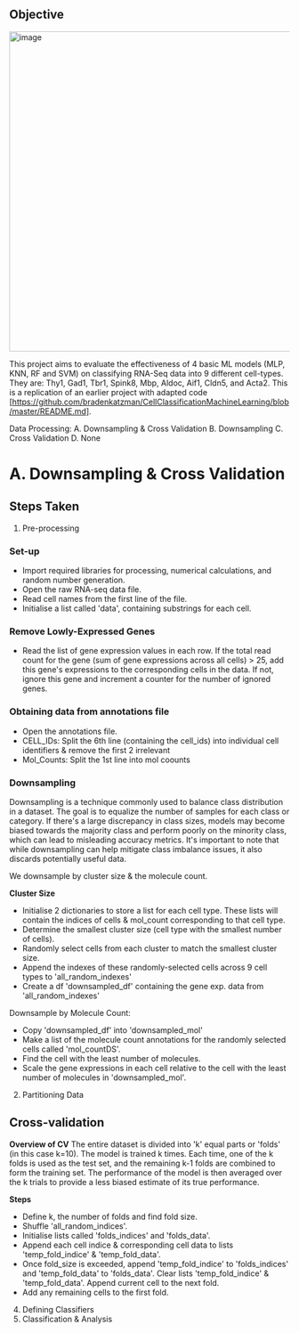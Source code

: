 ## Objective 

<img width="575" alt="image" src="https://github.com/sarrahroseml/sc-classification/assets/133075789/b2f44405-ed96-45d0-8798-cc3749e5ee46">

This project aims to evaluate the effectiveness of 4 basic ML models (MLP, KNN, RF and SVM) on classifying RNA-Seq data into 9 different cell-types. They are: Thy1, Gad1, Tbr1, Spink8, Mbp, Aldoc, Aif1, Cldn5, and Acta2. This is a replication of an earlier project with adapted code [https://github.com/bradenkatzman/CellClassificationMachineLearning/blob/master/README.md]. 

Data Processing: 
A. Downsampling & Cross Validation 
B. Downsampling 
C. Cross Validation 
D. None

# A. Downsampling & Cross Validation 

## Steps Taken
1. Pre-processing

### Set-up
- Import required libraries for processing, numerical calculations, and random number generation.
- Open the raw RNA-seq data file.
- Read cell names from the first line of the file.
- Initialise a list called 'data', containing substrings for each cell. 

### Remove Lowly-Expressed Genes
- Read the list of gene expression values in each row. If the total read count for the gene (sum of gene expressions across all cells) > 25, add this gene's expressions to the corresponding cells in the data. If not, ignore this gene and increment a counter for the number of ignored genes.

### Obtaining data from annotations file 
- Open the annotations file.
- CELL_IDs: Split the 6th line (containing the cell_ids) into individual cell identifiers & remove the first 2 irrelevant 
- Mol_Counts: Split the 1st line into mol coounts

### Downsampling 

Downsampling is a technique commonly used to balance class distribution in a dataset. The goal is to equalize the number of samples for each class or category. If there's a large discrepancy in class sizes, models may become biased towards the majority class and perform poorly on the minority class, which can lead to misleading accuracy metrics. It's important to note that while downsampling can help mitigate class imbalance issues, it also discards potentially useful data.

We downsample by cluster size & the molecule count. 

**Cluster Size**
- Initialise 2 dictionaries to store a list for each cell type. These lists will contain the indices of cells & mol_count corresponding to that cell type. 
- Determine the smallest cluster size (cell type with the smallest number of cells).
- Randomly select cells from each cluster to match the smallest cluster size.
- Append the indexes of these randomly-selected cells across 9 cell types to 'all_random_indexes'
- Create a df 'downsampled_df' containing the gene exp. data from 'all_random_indexes'

Downsample by Molecule Count:
- Copy 'downsampled_df' into 'downsampled_mol'
- Make a list of the molecule count annotations for the randomly selected cells called 'mol_countDS'.
- Find the cell with the least number of molecules.
- Scale the gene expressions in each cell relative to the cell with the least number of molecules in 'downsampled_mol'.

2. Partitioning Data 

## Cross-validation

**Overview of CV**
The entire dataset is divided into 'k' equal parts or 'folds' (in this case k=10).
The model is trained k times. Each time, one of the k folds is used as the test set, and the remaining k-1 folds are combined to form the training set.
The performance of the model is then averaged over the k trials to provide a less biased estimate of its true performance.

**Steps**
- Define k, the number of folds and find fold size. 
- Shuffle 'all_random_indices'. 
- Initialise lists called 'folds_indices' and 'folds_data'. 
- Append each cell indice & corresponding cell data to lists 'temp_fold_indice' & 'temp_fold_data'. 
- Once fold_size is exceeded, append 'temp_fold_indice' to 'folds_indices' and 'temp_fold_data' to 'folds_data'. Clear lists 'temp_fold_indice' & 'temp_fold_data'. Append current cell to the next fold. 
- Add any remaining cells to the first fold. 

4. Defining Classifiers 
5. Classification & Analysis


